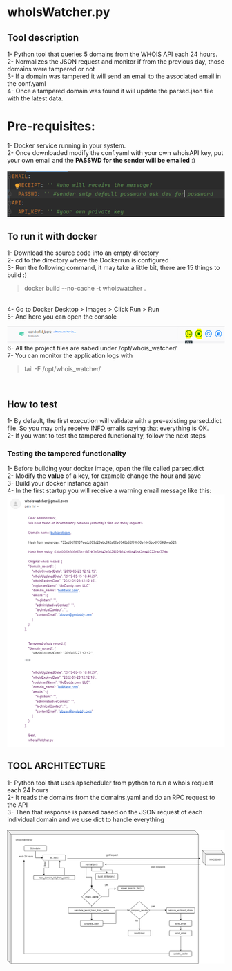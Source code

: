 # whoIsWatcher.py


## Tool description
1- Python tool that queries 5 domains from the WHOIS API each 24 hours. <br>
2- Normalizes the JSON request and monitor if from the previous day, those domains were tampered or not <br>
3- If a domain was tampered it will send an email to the associated email in the conf.yaml <br>
4- Once a tampered domain was found it will update the parsed.json file with the latest data. <br>

# Pre-requisites: 
1- Docker service running in your system. <br>
2- Once downloaded modify the conf.yaml with your own whoisAPI key, put your own email and the **PASSWD for the sender will be emailed** :) <br> <br>
![conf](/media/conf.PNG "configuration file")

## To run it with docker
1- Download the source code into an empty directory <br> 
2- cd to the directory where the Dockerrun is configured <br>
3- Run the following command, it may take a little bit, there are 15 things to build :) <br>
> docker build --no-cache -t whoiswatcher . 
<br>
4- Go to Docker Desktop > Images > Click Run > Run <br>
5- And here you can open the console <br>

![console](/media/console.PNG "running instance")
6- All the project files are sabed under /opt/whois_watcher/ <br>
7- You can monitor the application logs with <br>
> tail -F /opt/whois_watcher/
<br>

## How to test
1- By default, the first execution will validate with a pre-existing parsed.dict file. So you may only receive INFO emails saying that everything is OK. <br>
2- If you want to test the tampered functionality, follow the next steps <br>

### Testing the tampered functionality
1- Before building your docker image, open the file called parsed.dict <br>
2- Modify the **value** of a key, for example change the hour and save <br>
3- Build your docker instance again <br>
4- In the first startup you will receive a warning email message like this: <br>
![warning_email](/media/tampered_email.PNG "email sample") 


## TOOL ARCHITECTURE
1- Python tool that uses apscheduler from python to run a whois request each 24 hours <br>
2- It reads the domains from the domains.yaml and do an RPC request to the API <br> 
3- Then that response is parsed based on the JSON request of each individual domain and we use dict to handle everything <br> <br>
![arquitecture](/media/whoisWatcherDiagram.png "Diagram")
